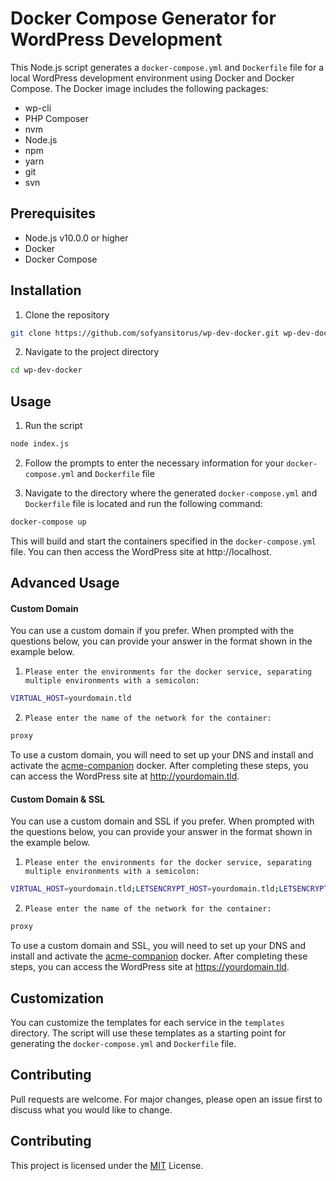 # Docker Compose Generator for WordPress Development

This Node.js script generates a `docker-compose.yml` and `Dockerfile` file for a local WordPress development environment using Docker and Docker Compose. The Docker image includes the following packages:

- wp-cli
- PHP Composer
- nvm
- Node.js
- npm
- yarn
- git
- svn

## Prerequisites

- Node.js v10.0.0 or higher
- Docker
- Docker Compose

## Installation

1. Clone the repository

```bash
git clone https://github.com/sofyansitorus/wp-dev-docker.git wp-dev-docker
```

2. Navigate to the project directory

```bash
cd wp-dev-docker
```

## Usage

1. Run the script

```bash
node index.js
```

2. Follow the prompts to enter the necessary information for your `docker-compose.yml` and `Dockerfile` file

3. Navigate to the directory where the generated `docker-compose.yml` and `Dockerfile` file is located and run the following command:

```bash
docker-compose up
```

This will build and start the containers specified in the `docker-compose.yml` file. You can then access the WordPress site at http://localhost.

## Advanced Usage

#### Custom Domain

You can use a custom domain if you prefer. When prompted with the questions below, you can provide your answer in the format shown in the example below.

1. `Please enter the environments for the docker service, separating multiple environments with a semicolon:`

```bash
VIRTUAL_HOST=yourdomain.tld
```

2. `Please enter the name of the network for the container:`

```bash
proxy
```

To use a custom domain, you will need to set up your DNS and install and activate the [acme-companion](https://github.com/nginx-proxy/acme-companion) docker. After completing these steps, you can access the WordPress site at http://yourdomain.tld.

#### Custom Domain & SSL

You can use a custom domain and SSL if you prefer. When prompted with the questions below, you can provide your answer in the format shown in the example below.

1. `Please enter the environments for the docker service, separating multiple environments with a semicolon:`

```bash
VIRTUAL_HOST=yourdomain.tld;LETSENCRYPT_HOST=yourdomain.tld;LETSENCRYPT_EMAIL=mail@yourdomain.tld
```

2. `Please enter the name of the network for the container:`

```bash
proxy
```

To use a custom domain and SSL, you will need to set up your DNS and install and activate the [acme-companion](https://github.com/nginx-proxy/acme-companion) docker. After completing these steps, you can access the WordPress site at https://yourdomain.tld.

## Customization

You can customize the templates for each service in the `templates` directory. The script will use these templates as a starting point for generating the `docker-compose.yml` and `Dockerfile` file.

## Contributing

Pull requests are welcome. For major changes, please open an issue first to discuss what you would like to change.

## Contributing

This project is licensed under the [MIT](https://chat.openai.com/chat/LICENSE) License.
